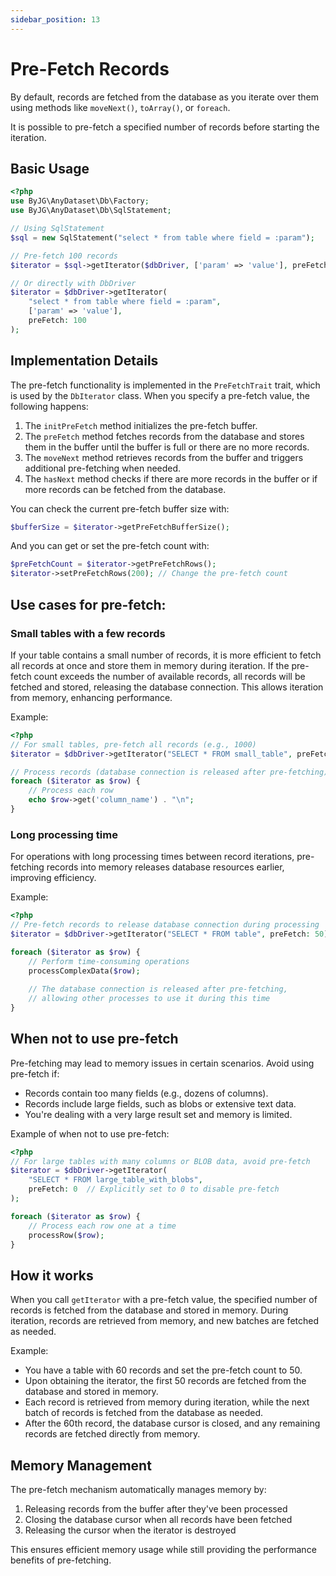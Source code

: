 ```yaml
---
sidebar_position: 13
---
```


# Pre-Fetch Records

By default, records are fetched from the database as you iterate over them using methods like `moveNext()`,
`toArray()`, or `foreach`.

It is possible to pre-fetch a specified number of records before starting the iteration.

## Basic Usage

```php
<?php
use ByJG\AnyDataset\Db\Factory;
use ByJG\AnyDataset\Db\SqlStatement;

// Using SqlStatement
$sql = new SqlStatement("select * from table where field = :param");

// Pre-fetch 100 records
$iterator = $sql->getIterator($dbDriver, ['param' => 'value'], preFetch: 100);

// Or directly with DbDriver
$iterator = $dbDriver->getIterator(
    "select * from table where field = :param", 
    ['param' => 'value'], 
    preFetch: 100
);
```

## Implementation Details

The pre-fetch functionality is implemented in the `PreFetchTrait` trait, which is used by the `DbIterator` class. When
you specify a pre-fetch value, the following happens:

1. The `initPreFetch` method initializes the pre-fetch buffer.
2. The `preFetch` method fetches records from the database and stores them in the buffer until the buffer is full or
   there are no more records.
3. The `moveNext` method retrieves records from the buffer and triggers additional pre-fetching when needed.
4. The `hasNext` method checks if there are more records in the buffer or if more records can be fetched from the
   database.

You can check the current pre-fetch buffer size with:

```php
$bufferSize = $iterator->getPreFetchBufferSize();
```

And you can get or set the pre-fetch count with:

```php
$preFetchCount = $iterator->getPreFetchRows();
$iterator->setPreFetchRows(200); // Change the pre-fetch count
```

## Use cases for pre-fetch:

### Small tables with a few records

If your table contains a small number of records, it is more efficient to fetch all records at once
and store them in memory during iteration. If the pre-fetch count exceeds the number of available records,
all records will be fetched and stored, releasing the database connection.
This allows iteration from memory, enhancing performance.

Example:

```php
<?php
// For small tables, pre-fetch all records (e.g., 1000)
$iterator = $dbDriver->getIterator("SELECT * FROM small_table", preFetch: 1000);

// Process records (database connection is released after pre-fetching)
foreach ($iterator as $row) {
    // Process each row
    echo $row->get('column_name') . "\n";
}
```

### Long processing time

For operations with long processing times between record iterations, pre-fetching records into memory
releases database resources earlier, improving efficiency.

Example:

```php
<?php
// Pre-fetch records to release database connection during processing
$iterator = $dbDriver->getIterator("SELECT * FROM table", preFetch: 50);

foreach ($iterator as $row) {
    // Perform time-consuming operations
    processComplexData($row);
    
    // The database connection is released after pre-fetching,
    // allowing other processes to use it during this time
}
```

## When not to use pre-fetch

Pre-fetching may lead to memory issues in certain scenarios. Avoid using pre-fetch if:

* Records contain too many fields (e.g., dozens of columns).
* Records include large fields, such as blobs or extensive text data.
* You're dealing with a very large result set and memory is limited.

Example of when not to use pre-fetch:

```php
<?php
// For large tables with many columns or BLOB data, avoid pre-fetch
$iterator = $dbDriver->getIterator(
    "SELECT * FROM large_table_with_blobs", 
    preFetch: 0  // Explicitly set to 0 to disable pre-fetch
);

foreach ($iterator as $row) {
    // Process each row one at a time
    processRow($row);
}
```

## How it works

When you call `getIterator` with a pre-fetch value, the specified number of records is fetched
from the database and stored in memory. During iteration, records are retrieved from memory,
and new batches are fetched as needed.

Example:

* You have a table with 60 records and set the pre-fetch count to 50.
* Upon obtaining the iterator, the first 50 records are fetched from the database and stored in memory.
* Each record is retrieved from memory during iteration, while the next batch of records is fetched from the database as
  needed.
* After the 60th record, the database cursor is closed, and any remaining records are fetched directly from memory.

## Memory Management

The pre-fetch mechanism automatically manages memory by:

1. Releasing records from the buffer after they've been processed
2. Closing the database cursor when all records have been fetched
3. Releasing the cursor when the iterator is destroyed

This ensures efficient memory usage while still providing the performance benefits of pre-fetching.


